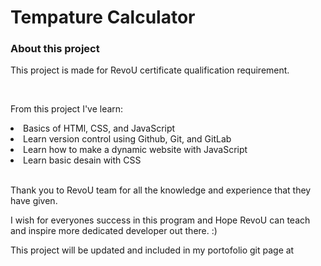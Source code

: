 <h1>Tempature Calculator</h1>
<h3>About this project</h3>
<p>This project is made for RevoU certificate qualification requirement. </p><br><p>From this project I've learn:</p>
<list>
  <li>Basics of HTMl, CSS, and JavaScript</li>
  <li>Learn version control using Github, Git, and GitLab</li>
  <li>Learn how to make a dynamic website with JavaScript</li>
  <li>Learn basic desain with CSS</li>
</list>
<br>
<p>Thank you to RevoU team for all the knowledge and experience that they have given.</p>
<p>I wish for everyones success in this program and Hope RevoU can teach and inspire more dedicated developer out there. :)</p>

<p>This project will be updated and included in my portofolio git page at </p>   
